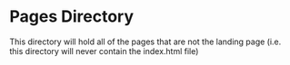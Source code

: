 # Pages Directory

This directory will hold all of the pages that are not the landing page (i.e. this directory will never contain the index.html file)
